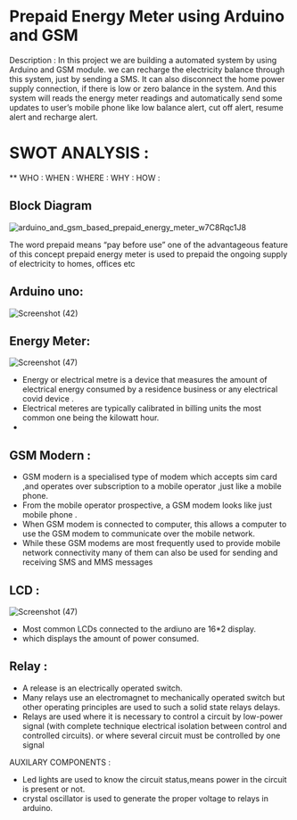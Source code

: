 # Prepaid Energy Meter using Arduino and GSM
Description :
                    In this project we are building a automated system by using Arduino and GSM module. we can recharge the electricity balance through this system, just by sending a SMS. It can also disconnect the home power supply connection, if there is low or zero balance in the system. And this system will reads the energy meter readings and automatically send some updates to user’s mobile phone like low balance alert, cut off alert, resume alert and recharge alert.
                   
# SWOT ANALYSIS :
** WHO :
WHEN :
WHERE :
WHY :
HOW :








## Block Diagram
![arduino_and_gsm_based_prepaid_energy_meter_w7C8Rqc1J8](https://user-images.githubusercontent.com/98826329/155730980-46400784-f4d2-431c-94a7-536595695d88.png)

The word prepaid means 
“pay before use” one of the advantageous feature of this concept prepaid energy meter is used to prepaid the 
ongoing supply of electricity to homes, offices etc

## Arduino uno:
![Screenshot (42)](https://user-images.githubusercontent.com/98826329/155743782-a2c80015-f809-417d-80a3-76dfdb9bdebe.png)

## Energy Meter:
![Screenshot (47)](https://user-images.githubusercontent.com/98826329/155748710-974898bc-56ef-49d1-bb33-3a436c36dd74.png) 
* Energy or electrical metre is a device that measures the amount of electrical energy consumed by a residence business or any electrical covid device .
* Electrical meteres are typically calibrated in billing units the most common one being the kilowatt hour.
* 
## GSM Modern :
* GSM modern is a specialised type of modem which accepts sim card ,and operates over subscription to a mobile operator ,just like a mobile phone.
* From the mobile operator prospective, a GSM modem looks like just mobile phone .
* When GSM modem is connected to computer, this allows a computer to use the GSM modem to communicate over the mobile network.
*  While these GSM modems are most frequently used to provide mobile network connectivity many of them can also be used for sending and receiving SMS and MMS messages

## LCD : 
![Screenshot (47)](https://user-images.githubusercontent.com/98826329/155748710-974898bc-56ef-49d1-bb33-3a436c36dd74.png)
 * Most common LCDs connected to the ardiuno are 16*2 display. 
 * which displays the amount of power consumed.

## Relay :
* A release is an electrically operated switch.
*  Many relays use an electromagnet to mechanically operated switch but other operating principles are used to such a solid state relays delays.
* Relays are used where it is necessary to control a circuit by low-power signal (with complete technique electrical isolation between control and controlled circuits). or where several circuit must be controlled by one signal
 
AUXILARY COMPONENTS :
* Led lights are used to know the circuit status,means power in the circuit is present or not.
* crystal oscillator is used to generate the proper voltage to relays in arduino.

